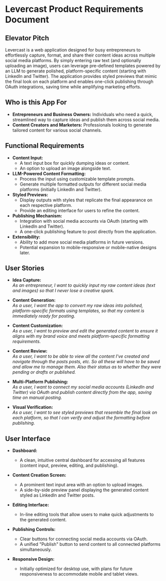 # Levercast Product Requirements Document

## Elevator Pitch
Levercast is a web application designed for busy entrepreneurs to effortlessly capture, format, and share their content ideas across multiple social media platforms. By simply entering raw text (and optionally uploading an image), users can leverage pre-defined templates powered by an LLM to generate polished, platform-specific content (starting with LinkedIn and Twitter). The application provides styled previews that mimic the final look on each platform and enables one-click publishing through OAuth integrations, saving time while amplifying marketing efforts.

## Who is this App For
- **Entrepreneurs and Business Owners:** Individuals who need a quick, streamlined way to capture ideas and publish them across social media.
- **Content Creators and Marketers:** Professionals looking to generate tailored content for various social channels.

## Functional Requirements
- **Content Input:**
  - A text input box for quickly dumping ideas or content.
  - An option to upload an image alongside text.
- **LLM-Powered Content Formatting:**
  - Process the input using customizable template prompts.
  - Generate multiple formatted outputs for different social media platforms (initially LinkedIn and Twitter).
- **Styled Previews:**
  - Display outputs with styles that replicate the final appearance on each respective platform.
  - Provide an editing interface for users to refine the content.
- **Publishing Mechanism:**
  - Integration with social media accounts via OAuth (starting with LinkedIn and Twitter).
  - A one-click publishing feature to post directly from the application.
- **Extensibility:**
  - Ability to add more social media platforms in future versions.
  - Potential expansion to mobile-responsive or mobile-native designs later.

## User Stories
- **Idea Capture:**  
  _As an entrepreneur, I want to quickly input my raw content ideas (text and images) so that I never lose a creative spark._
  
- **Content Generation:**  
  _As a user, I want the app to convert my raw ideas into polished, platform-specific formats using templates, so that my content is immediately ready for posting._
  
- **Content Customization:**  
  _As a user, I want to preview and edit the generated content to ensure it aligns with my brand voice and meets platform-specific formatting requirements._
  
- **Content Review:**  
  _As a user, I want to be able to view all the content I've created and navigate through the pasts posts, etc. So all these will have to be saved and allow me to manage them. Also their status as to whether they were pending or drafts or published._
  
- **Multi-Platform Publishing:**  
  _As a user, I want to connect my social media accounts (LinkedIn and Twitter) via OAuth and publish content directly from the app, saving time on manual posting._
  
- **Visual Verification:**  
  _As a user, I want to see styled previews that resemble the final look on each platform, so that I can verify and adjust the formatting before publishing._

## User Interface
- **Dashboard:**
  - A clean, intuitive central dashboard for accessing all features (content input, preview, editing, and publishing).
  
- **Content Creation Screen:**
  - A prominent text input area with an option to upload images.
  - A side-by-side preview panel displaying the generated content styled as LinkedIn and Twitter posts.
  
- **Editing Interface:**
  - In-line editing tools that allow users to make quick adjustments to the generated content.
  
- **Publishing Controls:**
  - Clear buttons for connecting social media accounts via OAuth.
  - A unified "Publish" button to send content to all connected platforms simultaneously.
  
- **Responsive Design:**
  - Initially optimized for desktop use, with plans for future responsiveness to accommodate mobile and tablet views.
